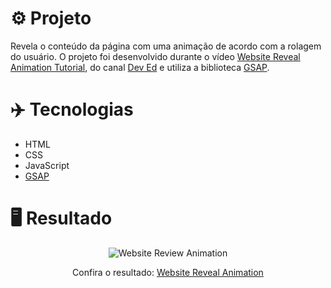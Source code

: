 # ⚙️ Projeto
Revela o conteúdo da página com uma animação de acordo com a rolagem do usuário. O projeto foi desenvolvido durante o vídeo <a href="https://www.youtube.com/watch?v=C8spOONJefM">Website Reveal Animation Tutorial</a>, do canal <a href="https://www.youtube.com/channel/UClb90NQQcskPUGDIXsQEz5Q">Dev Ed</a> e utiliza a biblioteca <a href="https://greensock.com/gsap/">GSAP</a>.

# ✈️ Tecnologias
- HTML
- CSS
- JavaScript
- <a href="https://greensock.com/gsap/">GSAP</a>

# 🖥️ Resultado
<div align="center">
  <img alt="Website Review Animation" src="./.github/website-reveal-animation.gif" >
  <p>Confira o resultado: <a href="https://website-reveal-animation-ruuuff.netlify.app/">Website Reveal Animation</a></p>
</div>
